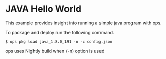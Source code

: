 # JAVA Hello World

This example provides insight into running a simple java program with ops.

To package and deploy run the following command.

```
$ ops pkg load java_1.8.0_191 -n -c config.json
```

ops uses Nightly build when (-n) option is used

